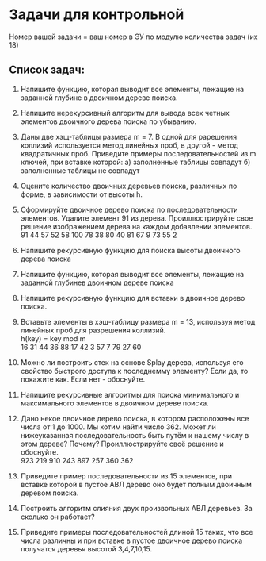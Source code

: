 # Задачи для контрольной
Номер вашей задачи = ваш номер в ЭУ по модулю количества задач (их 18)

**Список задач:**
---
1. Напишите функцию, которая выводит все элементы, лежащие на заданной глубине в двоичном дереве поиска.
2. Напишите нерекурсивный алгоритм для вывода всех четных элементов двоичного дерева поиска по убыванию.
3. Даны две хэщ-таблицы размера m = 7. В одной для рарешения коллизий используется метод линейных проб, в другой - метод квадратичных проб.
   Приведите примеры последовательностей из m ключей, при вставке которой:
   а) заполненные таблицы совпадут
   б) заполненные таблицы не совпадут
  
4. Оцените количество двоичных деревьев поиска, различных по форме, в зависимости от высоты h.
5. Сформируйте двоичное дерево поиска по последовательности элементов. Удалите элемент 91 из дерева.
   Проиллюстрируйте свое решение изображением дерева на каждом добавлении элементов.
   <br>91 44 57 52 58 100 78 38 80 40 81 67 9 73 55 2
6. Напишите рекурсивную функцию для поиска высоты двоичного дерева поиска
7. Напишите функцию, которая выводит все элементы, лежащие на заданной глубинев двоичном дереве поиска
8. Напишите рекурсивную функцию для вставки в двоичное дерево поиска.
9. Вставьте элементы в хэш-таблицу размера m = 13, используя метод линейных проб для разрешения коллизий.
   <br>h(key) = key mod m
   <br>16 31 44 36 88 17 42 3 57 7 79 27 60
10. Можно ли построить стек на основе Splay дерева, используя его свойство быстрого доступа к последнемму элементу?
    Если да, то покажите как. Если нет - обоснуйте.
11. Напишите рекурсивные алгоритмы для поиска минимального и максимального элементов в двоичном дереве поиска.
12. Дано некое двоичное дерево поиска, в котором расположены все числа от 1 до 1000. Мы хотим найти число 362. Может ли нижеуказанная последовательность быть путём к нашему числу в этом дереве? Почему? Проиллюстрируйте своё решение и обоснуйте.
    <br>923 219 910 243 897 257 360 362
13. Приведите пример последовательности из 15 элементов, при вставке которой в пустое АВЛ дерево оно будет полным двоичным деревом поиска.
14. Построить алгоритм слияния двух произвольных АВЛ деревьев. За сколько он работает?
15. Приведите примеры последовательностей длиной 15 таких, что все числа различны и при вставке в пустое двоичное дерево поиска получатся деревья высотой 3,4,7,10,15.
    
